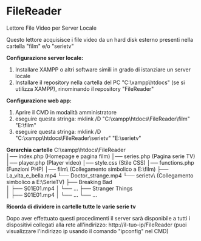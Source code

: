 # FileReader
Lettore File Video per Server Locale

Questo lettore acquisisce i file video da un hard disk esterno presenti nella cartella "film" e/o "serietv"

**Configurazione server locale:**
1. Installare XAMPP o altri software simili in grado di istanziare un server locale
2. Installare il repository nella cartella del PC "C:\xampp\htdocs\" (se si utilizza XAMPP), rinominando il repository "FileReader"

**Configurazione web app:**
1. Aprire il CMD in modalità amministratore
2. eseguire questa stringa: mklink /D "C:\xampp\htdocs\FileReader\film" "E:\film"
3. eseguire questa stringa: mklink /D "C:\xampp\htdocs\FileReader\serietv" "E:\serietv"

**Gerarchia cartelle**
C:\xampp\htdocs\FileReader\
│── index.php          (Homepage e pagina film)
│── series.php         (Pagina serie TV)
│── player.php         (Player video)
│── style.css          (Stile CSS)
│── functions.php      (Funzioni PHP)
│── film\              (Collegamento simbolico a E:\film)
    ├── La_vita_e_bella.mp4
    └── Doctor_strange.mp4
└── serietv\           (Collegamento simbolico a E:\SerieTV)
    ├── Breaking Bad\
    │   ├── S01E01.mp4
    │   └── ...
    ├── Stranger Things\
    │   ├── S01E01.mp4
    │   └── ...
    └── ...

__Ricorda di dividere in cartelle tutte le varie serie tv__

Dopo aver effettuato questi procedimenti il server sarà disponibile a tutti i dispositivi collegati alla rete all'indirizzo: http://il-tuo-ip/FileReader (puoi visualizzare l'indirizzo ip usando il comando "ipconfig" nel CMD)
